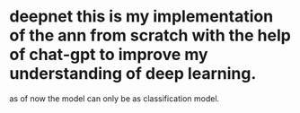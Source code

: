 # deepnet this is my implementation of the ann from scratch with the help of chat-gpt to improve my understanding of deep learning.
as of now the model can only be as classification model.
